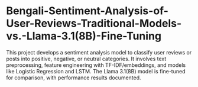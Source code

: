 # Bengali-Sentiment-Analysis-of-User-Reviews-Traditional-Models-vs.-Llama-3.1(8B)-Fine-Tuning
This project develops a sentiment analysis model to classify user reviews or posts into positive, negative, or neutral categories. It involves text preprocessing, feature engineering with TF-IDF/embeddings, and models like Logistic Regression and LSTM. The Llama 3.1(8B) model is fine-tuned for comparison, with performance results documented.
